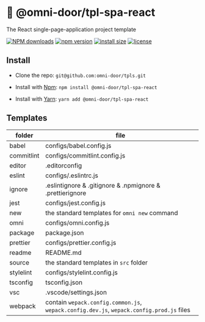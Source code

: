 # 🐸 @omni-door/tpl-spa-react
The React single-page-application project template

[![NPM downloads](http://img.shields.io/npm/dm/%40omni-door%2Ftpl-spa-react.svg?style=flat-square)](https://www.npmjs.com/package/@omni-door/tpl-spa-react)
[![npm version](https://badge.fury.io/js/%40omni-door%2Ftpl-spa-react.svg)](https://badge.fury.io/js/%40omni-door%2Ftpl-spa-react)
[![install size](https://packagephobia.now.sh/badge?p=%40omni-door%2Ftpl-spa-react)](https://packagephobia.now.sh/result?p=%40omni-door%2Ftpl-spa-react)
[![license](http://img.shields.io/npm/l/%40omni-door%2Ftpl-spa-react.svg)](https://github.com/omni-door/tpls/blob/master/packages/tpl-spa-react/LICENSE)

## Install
* Clone the repo: `git@github.com:omni-door/tpls.git`

* Install with [Npm](https://www.npmjs.com/package/@omni-door/tpl-spa-react): `npm install @omni-door/tpl-spa-react`

* Install with [Yarn](https://yarnpkg.com/en/package/@omni-door/tpl-spa-react): `yarn add @omni-door/tpl-spa-react`

## Templates
| folder | file |
| --- | --- |
| babel | configs/babel.config.js |
| commitlint | configs/commitlint.config.js |
| editor | .editorconfig |
| eslint | configs/.eslintrc.js |
| ignore | .eslintignore & .gitignore & .npmignore & .prettierignore |
| jest | configs/jest.config.js |
| new | the standard templates for `omni new` command |
| omni | configs/omni.config.js |
| package | package.json |
| prettier | configs/prettier.config.js |
| readme | README.md |
| source | the standard templates in `src` folder |
| stylelint | configs/stylelint.config.js |
| tsconfig | tsconfig.json |
| vsc | .vscode/settings.json |
| webpack | contain `wepack.config.common.js`, `wepack.config.dev.js`, `wepack.config.prod.js` files |